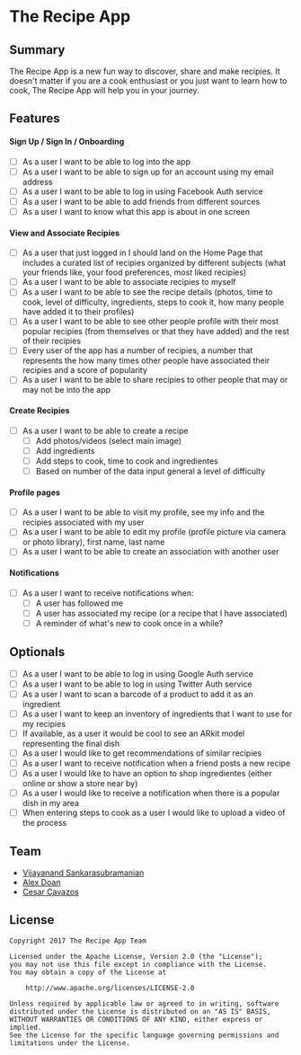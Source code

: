 # The Recipe App

## Summary

The Recipe App is a new fun way to discover, share and make recipies. It doesn't matter if you are a cook enthusiast or you just want to learn how to cook, The Recipe App will help you in your journey. 

## Features

#### Sign Up / Sign In / Onboarding

- [ ] As a user I want to be able to log into the app
- [ ] As a user I want to be able to sign up for an account using my email address
- [ ] As a user I want to be able to log in using Facebook Auth service
- [ ] As a user I want to be able to add friends from different sources
- [ ] As a user I want to know what this app is about in one screen

#### View and Associate Recipies

- [ ] As a user that just logged in I should land on the Home Page that includes a curated list of recipies organized by different subjects (what your friends like, your food preferences, most liked recipies)
- [ ] As a user I want to be able to associate recipies to myself
- [ ] As a user I want to be able to see the recipe details (photos, time to cook, level of difficulty, ingredients, steps to cook it, how many people have added it to their profiles)
- [ ] As a user I want to be able to see other people profile with their most popular recipies (from themselves or that they have added) and the rest of their recipies
- [ ] Every user of the app has a number of recipies, a number that represents the how many times other people have associated their recipies and a score of popularity
- [ ] As a user I want to be able to share recipies to other people that may or may not be into the app

#### Create Recipies

- [ ] As a user I want to be able to create a recipe
	- [ ] Add photos/videos (select main image)
	- [ ] Add ingredients
	- [ ] Add steps to cook, time to cook and ingredientes
	- [ ] Based on number of the data input general a level of difficulty 

#### Profile pages

- [ ] As a user I want to be able to visit my profile, see my info and the recipies associated with my user
- [ ] As a user I want to be able to edit my profile (profile picture via camera or photo library), first name, last name
- [ ] As a user I want to be able to create an association with another user

#### Notifications

- [ ] As a user I want to receive notifications when:
	- [ ] A user has followed me
	- [ ] A user has associated my recipe (or a recipe that I have associated)
	- [ ] A reminder of what's new to cook once in a while?

## Optionals

- [ ] As a user I want to be able to log in using Google Auth service
- [ ] As a user I want to be able to log in using Twitter Auth service
- [ ] As a user I want to scan a barcode of a product to add it as an ingredient
- [ ] As a user I want to keep an inventory of ingredients that I want to use for my recipies
- [ ] If available, as a user it would be cool to see an ARkit model representing the final dish
- [ ] As a user I would like to get recommendations of similar recipies
- [ ] As a user I want to receive notification when a friend posts a new recipe
- [ ] As a user I would like to have an option to shop ingredientes (either online or show a store near by) 
- [ ] As a user I would like to receive a notification when there is a popular dish in my area 
- [ ] When entering steps to cook as a user I would like to upload a video of the process

## Team

- [Vijayanand Sankarasubramanian](https://github.com/vijayanands)
- [Alex Doan](https://github.com/lexicalparadox)
- [Cesar Cavazos](https://github.com/ccavazos)

## License

    Copyright 2017 The Recipe App Team

    Licensed under the Apache License, Version 2.0 (the "License");
    you may not use this file except in compliance with the License.
    You may obtain a copy of the License at

        http://www.apache.org/licenses/LICENSE-2.0

    Unless required by applicable law or agreed to in writing, software
    distributed under the License is distributed on an "AS IS" BASIS,
    WITHOUT WARRANTIES OR CONDITIONS OF ANY KIND, either express or implied.
    See the License for the specific language governing permissions and
    limitations under the License.
